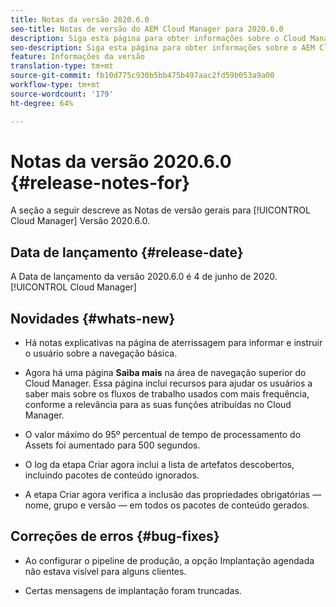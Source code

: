 ```yaml
---
title: Notas da versão 2020.6.0
seo-title: Notas de versão do AEM Cloud Manager para 2020.6.0
description: Siga esta página para obter informações sobre o Cloud Manager Versão 2020.6.0
seo-description: Siga esta página para obter informações sobre o AEM Cloud Manager Versão 2020.6.0
feature: Informações da versão
translation-type: tm+mt
source-git-commit: fb10d775c930b5bb475b497aac2fd59b053a9a00
workflow-type: tm+mt
source-wordcount: '179'
ht-degree: 64%

---
```


# Notas da versão 2020.6.0 {#release-notes-for}

A seção a seguir descreve as Notas de versão gerais para [!UICONTROL Cloud Manager] Versão 2020.6.0.

## Data de lançamento {#release-date}

A Data de lançamento da versão 2020.6.0 é 4 de junho de 2020.[!UICONTROL Cloud Manager]

## Novidades {#whats-new}

* Há notas explicativas na página de aterrissagem para informar e instruir o usuário sobre a navegação básica.

* Agora há uma página **Saiba mais** na área de navegação superior do Cloud Manager. Essa página inclui recursos para ajudar os usuários a saber mais sobre os fluxos de trabalho usados com mais frequência, conforme a relevância para as suas funções atribuídas no Cloud Manager.

* O valor máximo do 95º percentual de tempo de processamento do Assets foi aumentado para 500 segundos.

* O log da etapa Criar agora inclui a lista de artefatos descobertos, incluindo pacotes de conteúdo ignorados.

* A etapa Criar agora verifica a inclusão das propriedades obrigatórias — nome, grupo e versão — em todos os pacotes de conteúdo gerados.

## Correções de erros {#bug-fixes}

* Ao configurar o pipeline de produção, a opção Implantação agendada não estava visível para alguns clientes.

* Certas mensagens de implantação foram truncadas.
